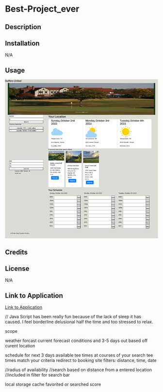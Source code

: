 # Best-Project_ever

## Description

## Installation
N/A
## Usage

![mock-up](./assets/images/mock-up.png)
## Credits

## License
N/A

## Link to Application
[Link to Application](https://hdyoung21.github.io/Golf-All/) 

// Java Script has been really fun because of the lack of sleep it has caused.  I feel borderline delusional half the time and too stressed to relax.

scope




weather forcast
    current forecast conditions and 3-5 days out based off curent location

schedule for next 3 days
    available tee times at courses of your search
    tee times match your criteria
    redirect to booking site
    filters: distance, time, date

//radius of availability
    //search based on distance from a entered location
    //included in filter for search bar

local storage
    cache favorited or searched
    score
